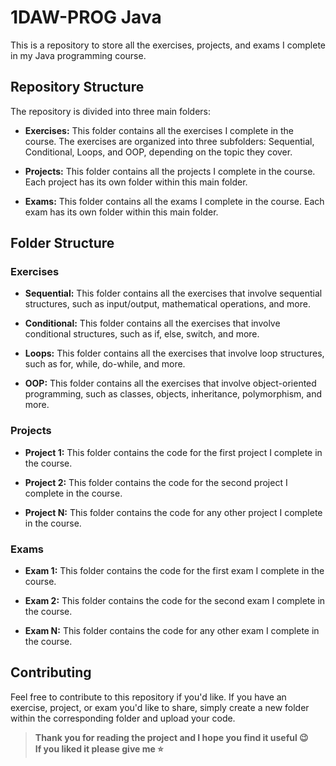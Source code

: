 # 1DAW-PROG Java

This is a repository to store all the exercises, projects, and exams I complete in my Java programming course.

## Repository Structure

The repository is divided into three main folders:

- **Exercises:** This folder contains all the exercises I complete in the course. The exercises are organized into three subfolders: Sequential, Conditional, Loops, and OOP, depending on the topic they cover.

- **Projects:** This folder contains all the projects I complete in the course. Each project has its own folder within this main folder.

- **Exams:** This folder contains all the exams I complete in the course. Each exam has its own folder within this main folder.

## Folder Structure

### Exercises

- **Sequential:** This folder contains all the exercises that involve sequential structures, such as input/output, mathematical operations, and more.

- **Conditional:** This folder contains all the exercises that involve conditional structures, such as if, else, switch, and more.

- **Loops:** This folder contains all the exercises that involve loop structures, such as for, while, do-while, and more.

- **OOP:** This folder contains all the exercises that involve object-oriented programming, such as classes, objects, inheritance, polymorphism, and more.

### Projects

- **Project 1:** This folder contains the code for the first project I complete in the course.

- **Project 2:** This folder contains the code for the second project I complete in the course.

- **Project N:** This folder contains the code for any other project I complete in the course.

### Exams

- **Exam 1:** This folder contains the code for the first exam I complete in the course.

- **Exam 2:** This folder contains the code for the second exam I complete in the course.

- **Exam N:** This folder contains the code for any other exam I complete in the course.

## Contributing

Feel free to contribute to this repository if you'd like. If you have an exercise, project, or exam you'd like to share, simply create a new folder within the corresponding folder and upload your code.


> **Thank you for reading the project and I hope you find it useful 😉 <br>
> If you liked it please give me ⭐️**
